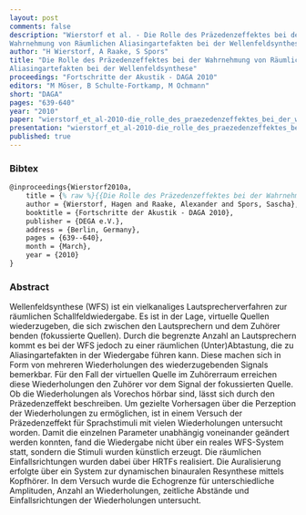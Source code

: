 ```yaml
---
layout: post
comments: false
description: "Wierstorf et al. - Die Rolle des Präzedenzeffektes bei der
Wahrnehmung von Räumlichen Aliasingartefakten bei der Wellenfeldsynthese"
author: "H Wierstorf, A Raake, S Spors"
title: "Die Rolle des Präzedenzeffektes bei der Wahrnehmung von Räumlichen
Aliasingartefakten bei der Wellenfeldsynthese"
proceedings: "Fortschritte der Akustik - DAGA 2010"
editors: "M Möser, B Schulte-Fortkamp, M Ochmann"
short: "DAGA"
pages: "639-640"
year: "2010"
paper: "wierstorf_et_al-2010-die_rolle_des_praezedenzeffektes_bei_der_wahrnehmung_von_raeumlichen_aliasingartefakten_bei_der_wfs.pdf"
presentation: "wierstorf_et_al-2010-die_rolle_des_praezedenzeffektes_bei_der_wahrnehmung_von_raeumlichen_aliasingartefakten_bei_der_wfs-presentation.pdf"
published: true
---
```


### Bibtex

```latex
@inproceedings{Wierstorf2010a,
    title = {% raw %}{{Die Rolle des Präzedenzeffektes bei der Wahrnehmung von Räumlichen Aliasingartefakten bei der Wellenfeldsynthese}}{% endraw %},
    author = {Wierstorf, Hagen and Raake, Alexander and Spors, Sascha},
    booktitle = {Fortschritte der Akustik - DAGA 2010},
    publisher = {DEGA e.V.},
    address = {Berlin, Germany},
    pages = {639--640},
    month = {March},
    year = {2010}
}
```

### Abstract

Wellenfeldsynthese (WFS) ist ein vielkanaliges Lautsprecherverfahren zur
räumlichen Schallfeldwiedergabe. Es ist in der Lage, virtuelle Quellen
wiederzugeben, die sich zwischen den Lautsprechern und dem Zuhörer benden
(fokussierte Quellen). Durch die begrenzte Anzahl an Lautsprechern kommt es bei
der WFS jedoch zu einer räumlichen (Unter)Abtastung, die zu Aliasingartefakten
in der Wiedergabe führen kann. Diese machen sich in Form von mehreren
Wiederholungen des wiederzugebenden Signals bemerkbar. Für den Fall der
virtuellen Quelle im Zuhörerraum erreichen diese Wiederholungen den Zuhörer vor
dem Signal der fokussierten Quelle. Ob die Wiederholungen als Vorechos hörbar
sind, lässt sich durch den Präzedenzeffekt beschreiben. Um gezielte Vorhersagen
über die Perzeption der Wiederholungen zu ermöglichen, ist in einem Versuch der
Präzedenzeffekt für Sprachstimuli mit vielen Wiederholungen untersucht worden.
Damit die einzelnen Parameter unabhängig voneinander geändert werden konnten,
fand die Wiedergabe nicht über ein reales WFS-System statt, sondern die Stimuli
wurden künstlich erzeugt. Die räumlichen Einfallsrichtungen wurden dabei über
HRTFs realisiert. Die Auralisierung erfolgte über ein System zur dynamischen
binauralen Resynthese mittels Kopfhörer. In dem Versuch wurde die Echogrenze für
unterschiedliche Amplituden, Anzahl an Wiederholungen, zeitliche Abstände und
Einfallsrichtungen der Wiederholungen untersucht.
